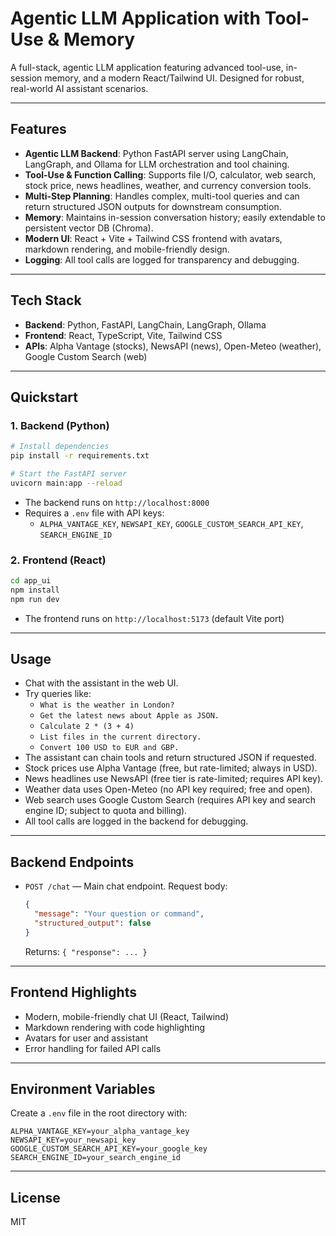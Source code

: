 # Agentic LLM Application with Tool-Use & Memory

A full-stack, agentic LLM application featuring advanced tool-use, in-session memory, and a modern React/Tailwind UI. Designed for robust, real-world AI assistant scenarios.

---

## Features

- **Agentic LLM Backend**: Python FastAPI server using LangChain, LangGraph, and Ollama for LLM orchestration and tool chaining.
- **Tool-Use & Function Calling**: Supports file I/O, calculator, web search, stock price, news headlines, weather, and currency conversion tools.
- **Multi-Step Planning**: Handles complex, multi-tool queries and can return structured JSON outputs for downstream consumption.
- **Memory**: Maintains in-session conversation history; easily extendable to persistent vector DB (Chroma).
- **Modern UI**: React + Vite + Tailwind CSS frontend with avatars, markdown rendering, and mobile-friendly design.
- **Logging**: All tool calls are logged for transparency and debugging.

---

## Tech Stack

- **Backend**: Python, FastAPI, LangChain, LangGraph, Ollama
- **Frontend**: React, TypeScript, Vite, Tailwind CSS
- **APIs**: Alpha Vantage (stocks), NewsAPI (news), Open-Meteo (weather), Google Custom Search (web)

---

## Quickstart

### 1. Backend (Python)

```bash
# Install dependencies
pip install -r requirements.txt

# Start the FastAPI server
uvicorn main:app --reload
```

- The backend runs on `http://localhost:8000`
- Requires a `.env` file with API keys:
  - `ALPHA_VANTAGE_KEY`, `NEWSAPI_KEY`, `GOOGLE_CUSTOM_SEARCH_API_KEY`, `SEARCH_ENGINE_ID`

### 2. Frontend (React)

```bash
cd app_ui
npm install
npm run dev
```

- The frontend runs on `http://localhost:5173` (default Vite port)

---

## Usage

- Chat with the assistant in the web UI.
- Try queries like:
  - `What is the weather in London?`
  - `Get the latest news about Apple as JSON.`
  - `Calculate 2 * (3 + 4)`
  - `List files in the current directory.`
  - `Convert 100 USD to EUR and GBP.`
- The assistant can chain tools and return structured JSON if requested.
- Stock prices use Alpha Vantage (free, but rate-limited; always in USD).
- News headlines use NewsAPI (free tier is rate-limited; requires API key).
- Weather data uses Open-Meteo (no API key required; free and open).
- Web search uses Google Custom Search (requires API key and search engine ID; subject to quota and billing).
- All tool calls are logged in the backend for debugging.

---

## Backend Endpoints

- `POST /chat` — Main chat endpoint. Request body:
  ```json
  {
    "message": "Your question or command",
    "structured_output": false
  }
  ```
  Returns: `{ "response": ... }`

---

## Frontend Highlights

- Modern, mobile-friendly chat UI (React, Tailwind)
- Markdown rendering with code highlighting
- Avatars for user and assistant
- Error handling for failed API calls

---

## Environment Variables

Create a `.env` file in the root directory with:

```
ALPHA_VANTAGE_KEY=your_alpha_vantage_key
NEWSAPI_KEY=your_newsapi_key
GOOGLE_CUSTOM_SEARCH_API_KEY=your_google_key
SEARCH_ENGINE_ID=your_search_engine_id
```

---

## License

MIT
